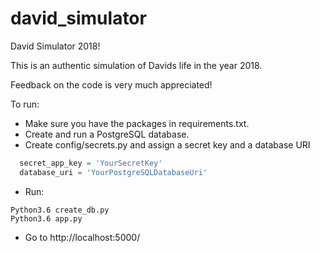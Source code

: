 # david_simulator
David Simulator 2018!

This is an authentic simulation of Davids life in the year 2018.

Feedback on the code is very much appreciated!

To run:

- Make sure you have the packages in requirements.txt.
- Create and run a PostgreSQL database. 
- Create config/secrets.py and assign a secret key and a database URI
```python
  secret_app_key = 'YourSecretKey'
  database_uri = 'YourPostgreSQLDatabaseUri'
```

- Run:
```
Python3.6 create_db.py
Python3.6 app.py
```

- Go to http://localhost:5000/
